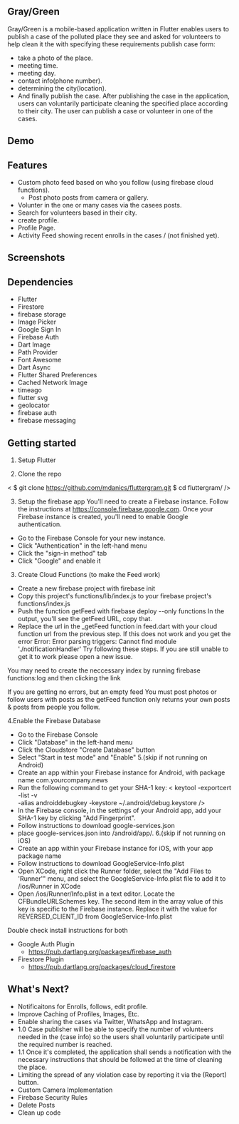 ## Gray/Green
Gray/Green is a mobile-based application written in Flutter enables users to publish a case of the polluted place they see and asked for volunteers to help clean it the with specifying these requirements publish case form: 
- take a photo of the place.
- meeting time.
- meeting day. 
- contact info(phone number).
- determining the city(location).
- And finally publish the case.
After publishing the case in the application, users can voluntarily participate cleaning the specified place according to their city. The user can publish a case or volunteer in one of the cases.

## Demo


## Features
- Custom photo feed based on who you follow (using firebase cloud functions).
   - Post photo posts from camera or gallery.
- Volunter in the one or many cases via the casees posts.
- Search for volunteers based in their city.
- create profile.
- Profile Page.
- Activity Feed showing recent enrolls in the cases / (not finished yet).

## Screenshots


## Dependencies
- Flutter
- Firestore
- firebase storage
- Image Picker
- Google Sign In
- Firebase Auth
- Dart Image
- Path Provider
- Font Awesome
- Dart Async
- Flutter Shared Preferences
- Cached Network Image
- timeago
- flutter svg
- geolocator
- firebase auth
- firebase messaging

## Getting started 

1. Setup Flutter

2. Clone the repo

< $ git clone https://github.com/mdanics/fluttergram.git
$ cd fluttergram/ />

3. Setup the firebase app
You'll need to create a Firebase instance. Follow the instructions at https://console.firebase.google.com.
Once your Firebase instance is created, you'll need to enable Google authentication.
- Go to the Firebase Console for your new instance.
- Click "Authentication" in the left-hand menu
- Click the "sign-in method" tab
- Click "Google" and enable it
3. Create Cloud Functions (to make the Feed work)
- Create a new firebase project with firebase init
- Copy this project's functions/lib/index.js to your firebase project's functions/index.js
- Push the function getFeed with firebase deploy --only functions In the output, you'll see the getFeed URL, copy that.
- Replace the url in the _getFeed function in feed.dart with your cloud function url from the previous step.
If this does not work and you get the error Error: Error parsing triggers: Cannot find module './notificationHandler' Try following these steps. If you are still unable to get it to work please open a new issue.

You may need to create the neccessary index by running firebase functions:log and then clicking the link

If you are getting no errors, but an empty feed You must post photos or follow users with posts as the getFeed function only returns your own posts & posts from people you follow.

4.Enable the Firebase Database
- Go to the Firebase Console
- Click "Database" in the left-hand menu
- Click the Cloudstore "Create Database" button
- Select "Start in test mode" and "Enable"
5.(skip if not running on Android)
- Create an app within your Firebase instance for Android, with package name com.yourcompany.news
- Run the following command to get your SHA-1 key:
< keytool -exportcert -list -v \
-alias androiddebugkey -keystore ~/.android/debug.keystore />
- In the Firebase console, in the settings of your Android app, add your SHA-1 key by clicking "Add Fingerprint".
- Follow instructions to download google-services.json
- place google-services.json into /android/app/.
6.(skip if not running on iOS)
- Create an app within your Firebase instance for iOS, with your app package name
- Follow instructions to download GoogleService-Info.plist
- Open XCode, right click the Runner folder, select the "Add Files to 'Runner'" menu, and select the GoogleService-Info.plist file to add it to /ios/Runner in XCode
- Open /ios/Runner/Info.plist in a text editor. Locate the CFBundleURLSchemes key. The second item in the array value of this key is specific to the Firebase instance. Replace it with the value for REVERSED_CLIENT_ID from GoogleService-Info.plist

Double check install instructions for both

- Google Auth Plugin
  - https://pub.dartlang.org/packages/firebase_auth
- Firestore Plugin
  - https://pub.dartlang.org/packages/cloud_firestore


## What's Next?
 - Notificaitons for Enrolls, follows, edit profile.
 - Improve Caching of Profiles, Images, Etc.
 - Enable sharing the cases via Twitter, WhatsApp and Instagram.
 - 1.0 Case publisher will be able to specify the number of volunteers needed in the (case info) so the 
   users shall voluntarily participate until the required number is reached.
 - 1.1 Once it's completed, the application shall sends a notification with the necessary instructions that should be followed at the time of cleaning the place.
 - Limiting the spread of any violation case by reporting it via the (Report) button.
 - Custom Camera Implementation
 - Firebase Security Rules
 - Delete Posts
 - Clean up code
